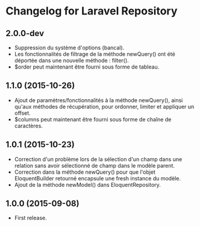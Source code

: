 # Changelog for Laravel Repository

## 2.0.0-dev

- Suppression du système d'options (bancal).
- Les fonctionnalités de filtrage de la méthode newQuery() ont été déportée dans
  une nouvelle méthode : filter().
- $order peut maintenant être fourni sous forme de tableau.

## 1.1.0 (2015-10-26)

- Ajout de paramètres/fonctionnalités à la méthode newQuery(), ainsi qu'aux méthodes
  de récupération, pour ordonner, limiter et appliquer un offset.
- $columns peut maintenant être fourni sous forme de chaîne de caractères.

## 1.0.1 (2015-10-23)

- Correction d'un problème lors de la sélection d'un champ dans une relation sans avoir
  sélectionné de champ dans le modèle parent.
- Correction dans la méthode newQuery() pour que l'objet EloquentBuilder retourné
  encapsule une fresh instance du modèle.
- Ajout de la méthode newModel() dans EloquentRepository.

## 1.0.0 (2015-09-08)

- First release.
